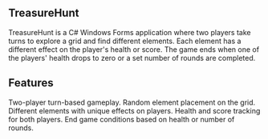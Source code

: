 <h2>TreasureHunt</h2>

TreasureHunt is a C# Windows Forms application where two players take turns to explore a grid and find different elements. 
Each element has a different effect on the player's health or score.
The game ends when one of the players' health drops to zero or a set number of rounds are completed.

<h2>Features</h2>
Two-player turn-based gameplay.
Random element placement on the grid.
Different elements with unique effects on players.
Health and score tracking for both players.
End game conditions based on health or number of rounds.
